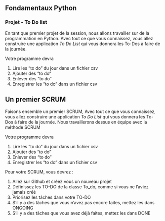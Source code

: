 ## Fondamentaux Python


### Projet - To Do list

En tant que premier projet de la session, nous allons travailler sur de la programmation en Python. Avec tout ce que vous connaissez, vous allez construire une application *To Do List* qui vous donnera les To-Dos à faire de la journée.

Votre programme devra

1. Lire les “to do” du jour dans un fichier csv
2. Ajouter des “to do”
3. Enlever des “to do”
4. Enregistrer les “to do” dans un fichier csv


## Un premier SCRUM

Faisons ensemble un premier SCRUM, Avec tout ce que vous connaissez, vous allez construire une application *To Do List* qui vous donnera les To-Dos à faire de la journée. Nous travaillerons dessus en équipe avec la méthode SCRUM

Votre programme devra

1. Lire les “to do” du jour dans un fichier csv
2. Ajouter des “to do”
3. Enlever des “to do”
4. Enregistrer les “to do” dans un fichier csv

Pour votre SCRUM, vous devrez :

1. Allez sur Github et créez vous un nouveau projet
2. Définissez les TO-DO de la classe To_do, comme si vous ne l’aviez jamais créé
3. Priorisez les tâches dans votre TO-DO
4. S’il y a des tâches que vous n’avez pas encore faites, mettez les dans ONGOING
5. S’il y a des tâches que vous avez déjà faites, mettez les dans DONE
